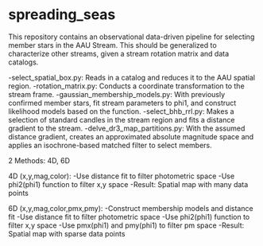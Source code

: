 # spreading_seas

This repository contains an observational data-driven pipeline for selecting member stars in the AAU Stream.
This should be generalized to characterize other streams, given a stream rotation matrix and data catalogs.

-select_spatial_box.py: Reads in a catalog and reduces it to the AAU spatial region.
-rotation_matrix.py: Conducts a coordinate transformation to the stream frame.
-gaussian_membership_models.py: With previously confirmed member stars, fit stream parameters to phi1, and construct likelihood models based on the function.
-select_bhb_rrl.py: Makes a selection of standard candles in the stream region and fits a distance gradient to the stream.
-delve_dr3_map_partitions.py: With the assumed distance gradient, creates an approximated absolute magnitude space and applies an isochrone-based matched filter to select members.

2 Methods: 4D, 6D

4D (x,y,mag,color):
-Use distance fit to filter photometric space
-Use phi2(phi1) function to filter x,y space
-Result: Spatial map with many data points

6D (x,y,mag,color,pmx,pmy):
-Construct membership models and distance fit
-Use distance fit to filter photometric space
-Use phi2(phi1) function to filter x,y space
-Use pmx(phi1) and pmy(phi1) to filter pm space
-Result: Spatial map with sparse data points